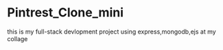 # Pintrest_Clone_mini
this is my full-stack devlopment project using express,mongodb,ejs at my collage
